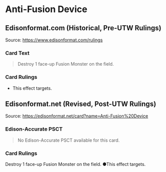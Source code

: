 # Anti-Fusion Device

## Edisonformat.com (Historical, Pre-UTW Rulings)

Source: https://www.edisonformat.com/rulings

### Card Text

> Destroy 1 face-up Fusion Monster on the field.

### Card Rulings

*   This effect targets.

## Edisonformat.net (Revised, Post-UTW Rulings)

Source: https://edisonformat.net/card?name=Anti-Fusion%20Device

### Edison-Accurate PSCT

> No Edison-Accurate PSCT available for this card.

### Card Rulings

Destroy 1 face-up Fusion Monster on the field.
●This effect targets.
            